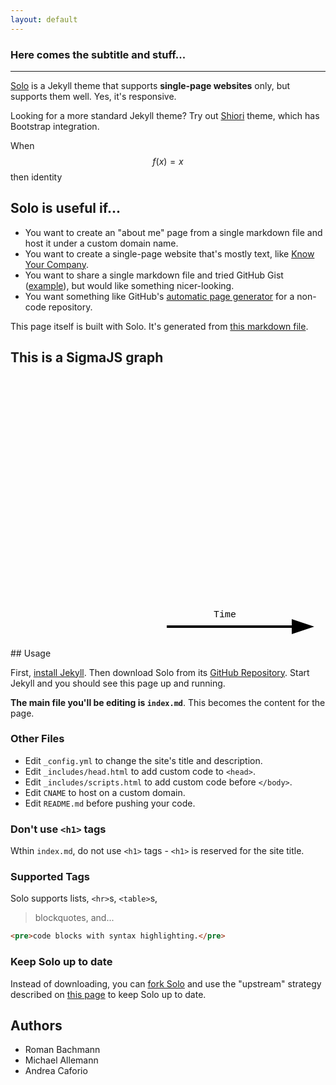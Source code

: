 ```yaml
---
layout: default
---
```


### Here comes the subtitle and stuff...

---

[Solo](http://chibicode.github.io/solo) is a Jekyll theme that supports **single-page websites** only, but supports them well. Yes, it's responsive.

Looking for a more standard Jekyll theme? Try out [Shiori](http://github.com/ellekasai/shiori) theme, which has Bootstrap integration.

When $$f(x) = x$$ then identity

## Solo is useful if...

* You want to create an "about me" page from a single markdown file and host it under a custom domain name.
* You want to create a single-page website that's mostly text, like [Know Your Company](https://knowyourcompany.com/).
* You want to share a single markdown file and tried GitHub Gist ([example](https://gist.github.com/dypsilon/5819504)), but would like something nicer-looking.
* You want something like GitHub's [automatic page generator](http://pages.github.com/) for a non-code repository.

This page itself is built with Solo. It's generated from [this markdown file](https://github.com/chibicode/solo/blob/gh-pages/_includes/index.md).

## This is a SigmaJS graph

<div id="parent" style="width: 1000px; height: 350px;">
  <div id="demo-canvas" style="position: absolute; height: 350px; width: 1000px"></div>
</div>

<svg width="600px" height="100px">
  <defs>
    <marker id="arrow" markerWidth="10" markerHeight="10" refX="0" refY="3" orient="auto" markerUnits="strokeWidth">
      <path d="M0,0 L0,6 L9,3 z" fill="#000" />
    </marker>
  </defs>
  <text x="325" y="35" font-family="Courier" font-size="15">Time</text>
  <line x1="250" y1="50" x2="450" y2="50" stroke="#000" stroke-width="4" marker-end="url(#arrow)" />
</svg>
## Usage

First, [install Jekyll](http://jekyllrb.com/docs/installation/). Then download Solo from its [GitHub Repository](https://github.com/chibicode/solo). Start Jekyll and you should see this page up and running.

**The main file you'll be editing is `index.md`**. This becomes the content for the page.

### Other Files

* Edit `_config.yml` to change the site's title and description.
* Edit `_includes/head.html` to add custom code to `<head>`.
* Edit `_includes/scripts.html` to add custom code before `</body>`.
* Edit `CNAME` to host on a custom domain.
* Edit `README.md` before pushing your code.

### Don't use `<h1>` tags

Wthin `index.md`, do not use `<h1>` tags - `<h1>` is reserved for the site title.

### Supported Tags

Solo supports lists, `<hr>`s, `<table>`s,

> blockquotes, and...

~~~html
<pre>code blocks with syntax highlighting.</pre>
~~~

### Keep Solo up to date

Instead of downloading, you can [fork Solo](https://github.com/chibicode/solo/fork) and use the "upstream" strategy described on [this page](https://help.github.com/articles/fork-a-repo) to keep Solo up to date.

## Authors

* Roman Bachmann
* Michael Allemann
* Andrea Caforio
